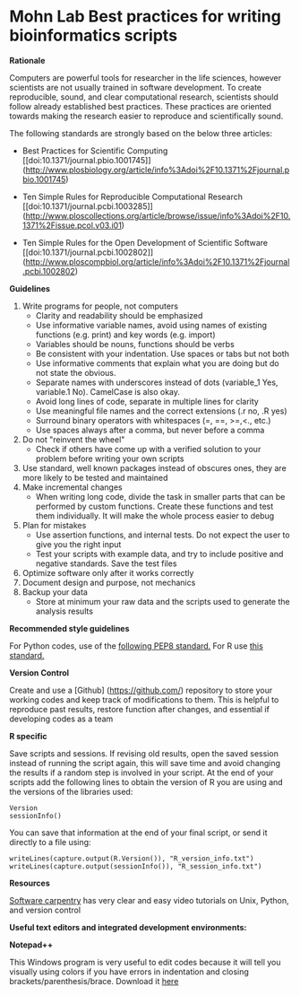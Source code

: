 Mohn Lab Best practices for writing bioinformatics scripts
===========================================

**Rationale**

Computers are powerful tools for researcher in the life sciences, however scientists are not usually trained in software development. To create reproducible, sound, and clear computational research, scientists should follow already established best practices. These practices are oriented towards making the research easier to reproduce and scientifically sound.

The following standards are strongly based on the below three articles:

* Best Practices for Scientific Computing [\[doi:10.1371/journal.pbio.1001745\]]  (http://www.plosbiology.org/article/info%3Adoi%2F10.1371%2Fjournal.pbio.1001745)

* Ten Simple Rules for Reproducible Computational Research [\[doi:10.1371/journal.pcbi.1003285\]] (http://www.ploscollections.org/article/browse/issue/info%3Adoi%2F10.1371%2Fissue.pcol.v03.i01)

* Ten Simple Rules for the Open Development of Scientific Software [\[doi:10.1371/journal.pcbi.1002802\]] (http://www.ploscompbiol.org/article/info%3Adoi%2F10.1371%2Fjournal.pcbi.1002802)

**Guidelines**

1. Write programs for people, not computers
    - Clarity and readability should be emphasized
    - Use informative variable names, avoid using names of existing functions (e.g. print) and key words (e.g. import)
    - Variables should be nouns, functions should be verbs
    - Be consistent with your indentation. Use spaces or tabs but not both
    - Use informative comments that explain what you are doing but do not state the obvious.
    - Separate names with underscores instead of dots (variable_1 Yes, variable.1 No). CamelCase is also okay.
    - Avoid long lines of code, separate in multiple lines for clarity
    - Use meaningful file names and the correct extensions (.r no, .R yes)
    - Surround binary operators with whitespaces (=, ==, >=,<., etc.)
    - Use spaces always after a comma, but never before a comma
2.	Do not "reinvent the wheel"
    - Check if others have come up with a verified solution to your problem before writing your own scripts
3.	Use standard, well known packages instead of obscures ones, they are more likely to be tested and maintained
4.	Make incremental changes
    - When writing long code, divide the task in smaller parts that can be performed by custom functions. Create these functions and test them individually. It will make the whole process easier to debug
5.	Plan for mistakes
    - Use assertion functions, and internal tests. Do not expect the user to give you the right input
    - Test your scripts with example data, and try to include positive and negative standards. Save the test files
6.	Optimize software only after it works correctly
7.	Document design and purpose, not mechanics
8.	Backup your data
    - Store at minimum your raw data and the scripts used to generate the analysis results

**Recommended style guidelines**

For Python codes, use of the [following PEP8 standard.](http://legacy.python.org/dev/peps/pep-0008/)
For R use [this standard.](http://stat405.had.co.nz/r-style.html)</p>

**Version Control**

Create and use a [Github] (https://github.com/) repository to store your working codes and keep track  of modifications to them. This is helpful to reproduce past results, restore function after changes, and essential if developing  codes as a team

**R specific**

Save scripts and sessions. If revising old results, open the saved session instead of running the script again, this will save time and avoid changing the results if a random step is involved in your script.
At the end of your scripts add the following lines to obtain the version of R you are using and the versions of the libraries used:

    Version
    sessionInfo()
    
You can save that information at the end of your final script, or send it directly to a file using:

    writeLines(capture.output(R.Version()), "R_version_info.txt")
    writeLines(capture.output(sessionInfo()), "R_session_info.txt")

**Resources**

[Software carpentry](http://software-carpentry.org/index.html) has very clear and easy video tutorials on Unix, Python, and version control

**Useful text editors and integrated development environments:**

**Notepad++**

This Windows program is very useful to edit codes because it will tell you visually using colors if you have errors in indentation and closing brackets/parenthesis/brace. Download it [here](http://www.notepad-plus-plus.org/)
